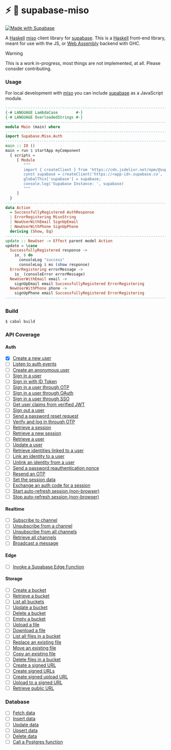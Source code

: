 ⚡ :ramen: supabase-miso
=======================

[![Made with Supabase](https://supabase.com/badge-made-with-supabase.svg)](https://supabase.com)

A [Haskell](https://haskell.org) [miso](https://haskell-miso.org) client library for [supabase](https://supabase.com). This is a [Haskell](https://haskell.org) front-end library, meant for use with the JS, or [Web Assembly](https://ghc.gitlab.haskell.org/ghc/doc/users_guide/wasm.html) backend with GHC.

> [!WARNING]
> This is a work in-progress, most things are not implemented, at all. Please consider contributing.

### Usage

For local development with [miso](https://github.com/dmjio/miso) you can include [supabase](https://github.com/supabase) as a JavaScript module.

```haskell
-----------------------------------------------------------------------------
{-# LANGUAGE LambdaCase        #-}
{-# LANGUAGE OverloadedStrings #-}
-----------------------------------------------------------------------------
module Main (main) where
-----------------------------------------------------------------------------
import Supabase.Miso.Auth
-----------------------------------------------------------------------------
main :: IO ()
main = run $ startApp myComponent
  { scripts =
     [ Module
        """
        import { createClient } from 'https://cdn.jsdelivr.net/npm/@supabase/supabase-js/+esm'
        const supabase = createClient('https://<app-id>.supabase.co', '<anon-key>');
        globalThis['supabase'] = supabase;
        console.log('Supabase Instance: ', supabase)
        """
     ]
  }
-----------------------------------------------------------------------------
data Action
  = SuccessfullyRegistered AuthResponse
  | ErrorRegistering MisoString
  | NewUserWithEmail SignUpEmail
  | NewUserWithPhone SignUpPhone
  deriving (Show, Eq)
-----------------------------------------------------------------------------
update :: NewUser -> Effect parent model Action
update = \case
  SuccessfullyRegistered response ->
    io_ $ do 
      consoleLog "success"
      consoleLog $ ms (show response)
  ErrorRegistering errorMessage ->
    io_ (consoleError errorMessage)
  NewUserWithEmail email ->
    signUpEmail email SuccessfullyRegistered ErrorRegistering
  NewUserWithPhone phone ->
    signUpPhone email SuccessfullyRegistered ErrorRegistering
-----------------------------------------------------------------------------
```

### Build

```bash
$ cabal build
```

### API Coverage

#### Auth

  - [x] [Create a new user](https://supabase.com/docs/reference/javascript/auth-signup)
  - [ ] [Listen to auth events](https://supabase.com/docs/reference/javascript/auth-onauthstatechange)
  - [ ] [Create an anonymous user](https://supabase.com/docs/reference/javascript/auth-signinanonymously)
  - [ ] [Sign in a user](https://supabase.com/docs/reference/javascript/auth-signinwithpassword)
  - [ ] [Sign in with ID Token](https://supabase.com/docs/reference/javascript/auth-signinwithidtoken)
  - [ ] [Sign in a user through OTP](https://supabase.com/docs/reference/javascript/auth-signinwithotp)
  - [ ] [Sign in a user through OAuth](https://supabase.com/docs/reference/javascript/auth-signinwithoauth)
  - [ ] [Sign in a user through SSO](https://supabase.com/docs/reference/javascript/auth-signinwithsso)
  - [ ] [Get user claims from verified JWT](https://supabase.com/docs/reference/javascript/auth-getclaims)
  - [ ] [Sign out a user](https://supabase.com/docs/reference/javascript/auth-signout)
  - [ ] [Send a password reset request](https://supabase.com/docs/reference/javascript/auth-resetpasswordforemail)
  - [ ] [Verify and log in through OTP](https://supabase.com/docs/reference/javascript/auth-verifyotp)
  - [ ] [Retrieve a session](https://supabase.com/docs/reference/javascript/auth-getsession)
  - [ ] [Retrieve a new session](https://supabase.com/docs/reference/javascript/auth-refreshsession)
  - [ ] [Retrieve a user](https://supabase.com/docs/reference/javascript/auth-getuser)
  - [ ] [Update a user](https://supabase.com/docs/reference/javascript/auth-getuser)
  - [ ] [Retrieve identities linked to a user](https://supabase.com/docs/reference/javascript/auth-getuseridentities)
  - [ ] [Link an identity to a user](https://supabase.com/docs/reference/javascript/auth-linkidentity)
  - [ ] [Unlink an identity from a user](https://supabase.com/docs/reference/javascript/auth-unlinkidentity)
  - [ ] [Send a password reauthentication nonce](https://supabase.com/docs/reference/javascript/auth-reauthentication)
  - [ ] [Resend an OTP](https://supabase.com/docs/reference/javascript/auth-resend)
  - [ ] [Set the session data](https://supabase.com/docs/reference/javascript/auth-setsession)
  - [ ] [Exchange an auth code for a session](https://supabase.com/docs/reference/javascript/auth-exchangecodeforsession)
  - [ ] [Start auto-refresh session (non-browser)](https://supabase.com/docs/reference/javascript/auth-startautorefresh)
  - [ ] [Stop auto-refresh session (non-browser)](https://supabase.com/docs/reference/javascript/auth-stopautorefresh)

#### Realtime

  - [ ] [Subscribe to channel](https://supabase.com/docs/reference/javascript/subscribe)
  - [ ] [Unsubscribe from a channel](https://supabase.com/docs/reference/javascript/removechannel)
  - [ ] [Unsubscribe from all channels](https://supabase.com/docs/reference/javascript/removeallchannels)
  - [ ] [Retrieve all channels](https://supabase.com/docs/reference/javascript/getchannels)
  - [ ] [Broadcast a message](https://supabase.com/docs/reference/javascript/broadcastmessage)

#### Edge

  - [ ] [Invoke a Supabase Edge Function](https://supabase.com/docs/reference/javascript/functions-invoke)

#### Storage

  - [ ] [Create a bucket](https://supabase.com/docs/reference/javascript/storage-createbucket)
  - [ ] [Retrieve a bucket](https://supabase.com/docs/reference/javascript/storage-getbucket)
  - [ ] [List all buckets](https://supabase.com/docs/reference/javascript/storage-listbuckets)
  - [ ] [Update a bucket](https://supabase.com/docs/reference/javascript/storage-updatebucket)
  - [ ] [Delete a bucket](https://supabase.com/docs/reference/javascript/storage-deletebucket)
  - [ ] [Empty a bucket](https://supabase.com/docs/reference/javascript/storage-emptybucket)
  - [ ] [Upload a file](https://supabase.com/docs/reference/javascript/storage-from-upload)
  - [ ] [Download a file](https://supabase.com/docs/reference/javascript/storage-from-download)
  - [ ] [List all files in a bucket](https://supabase.com/docs/reference/javascript/storage-from-list)
  - [ ] [Replace an existing file](https://supabase.com/docs/reference/javascript/storage-from-update)
  - [ ] [Move an existing file](https://supabase.com/docs/reference/javascript/storage-from-move)
  - [ ] [Copy an existing file](https://supabase.com/docs/reference/javascript/storage-from-copy)
  - [ ] [Delete files in a bucket](https://supabase.com/docs/reference/javascript/storage-from-remove)
  - [ ] [Create a signed URL](https://supabase.com/docs/reference/javascript/storage-from-createsignedurl)
  - [ ] [Create signed URLs](https://supabase.com/docs/reference/javascript/storage-from-createsignedurls)
  - [ ] [Create signed upload URL](https://supabase.com/docs/reference/javascript/storage-from-createsigneduploadurl)
  - [ ] [Upload to a signed URL](https://supabase.com/docs/reference/javascript/storage-from-uploadtosignedurl)
  - [ ] [Retrieve public URL](https://supabase.com/docs/reference/javascript/storage-from-getpublicurl)

### Database

  - [ ] [Fetch data](https://supabase.com/docs/reference/javascript/select)
  - [ ] [Insert data](https://supabase.com/docs/reference/javascript/insert)
  - [ ] [Update data](https://supabase.com/docs/reference/javascript/update)
  - [ ] [Upsert data](https://supabase.com/docs/reference/javascript/upsert)
  - [ ] [Delete data](https://supabase.com/docs/reference/javascript/delete)
  - [ ] [Call a Postgres function](https://supabase.com/docs/reference/javascript/rpc)
